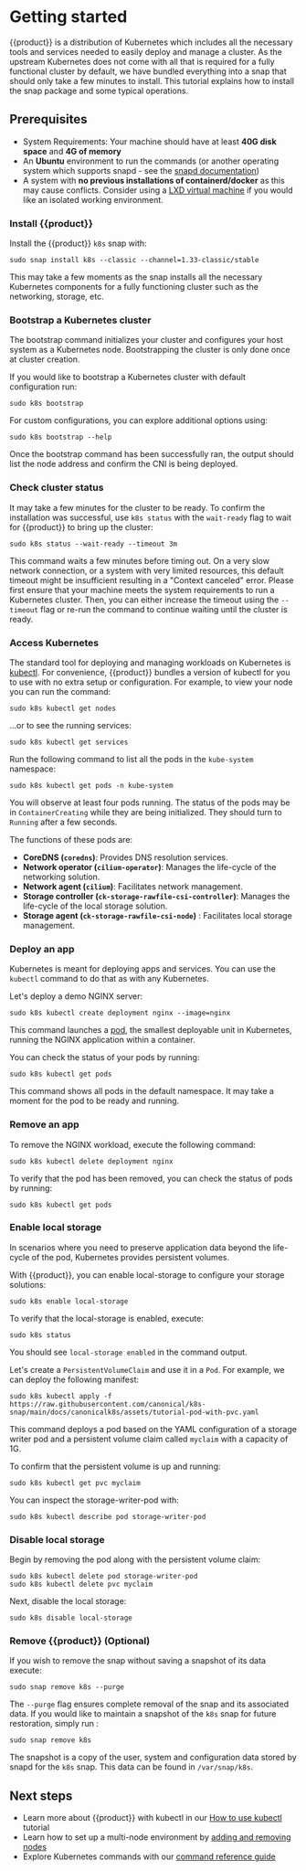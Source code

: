 # Getting started

{{product}} is a distribution of Kubernetes which includes all
the necessary tools and services needed to easily deploy and manage a cluster.
As the upstream Kubernetes does not come with all that is required
for a fully functional cluster by default, we have bundled everything into a
snap that should only take a few minutes to install. This tutorial
explains how to install the snap package and some typical operations.

## Prerequisites

- System Requirements: Your machine should have at least **40G disk space**
  and **4G of memory**
- An **Ubuntu** environment to run the commands (or
  another operating system which supports snapd - see the
  [snapd documentation](https://snapcraft.io/docs/installing-snapd))
- A system with **no previous installations of containerd/docker** as this may
cause conflicts. Consider using a [LXD virtual machine] if you would like an
isolated working environment.

### Install {{product}}

Install the {{product}} `k8s` snap with:

```{"name":"install snap"}
sudo snap install k8s --classic --channel=1.33-classic/stable
```

This may take a few moments as the snap installs all the necessary Kubernetes
components for a fully functioning cluster such as the networking, storage, etc.

### Bootstrap a Kubernetes cluster

The bootstrap command initializes your cluster and configures your host system
as a Kubernetes node. Bootstrapping the cluster is only done once at cluster
creation.

If you would like to bootstrap a Kubernetes cluster with
default configuration run:

```{"name":"bootstrap cluster"}
sudo k8s bootstrap
```

For custom configurations, you can explore additional options using:

```{"name":"bootstrap help command"}
sudo k8s bootstrap --help
```

Once the bootstrap command has been successfully ran, the output should list the
node address and confirm the CNI is being deployed.

### Check cluster status

It may take a few minutes for the cluster to be ready. To confirm the
installation was successful, use `k8s status` with the `wait-ready` flag
to wait for {{product}} to bring up the cluster:

```{"name": "Wait for the cluster to be ready "}
sudo k8s status --wait-ready --timeout 3m 
```

This command waits a few minutes before timing out.
On a very slow network connection, or a system with very limited resources,
this default timeout might be insufficient resulting in a "Context canceled"
error. Please first ensure that your machine meets the system requirements to run a Kubernetes cluster. Then, you can either increase the timeout using the  `--timeout`
flag or re-run the command to continue waiting until the cluster is ready.

### Access Kubernetes

The standard tool for deploying and managing workloads on Kubernetes
is [kubectl](https://kubernetes.io/docs/reference/kubectl/).
For convenience, {{product}} bundles a version of
kubectl for you to use with no extra setup or configuration.
For example, to view your node you can run the command:

```{"name":"get nodes"}
sudo k8s kubectl get nodes
```

…or to see the running services:

```{"name":"get services"}
sudo k8s kubectl get services
```

Run the following command to list all the pods in the `kube-system`
namespace:

```{"name":"get pods -n kube-system"}
sudo k8s kubectl get pods -n kube-system
```

You will observe at least four pods running. The status of the pods may be in
`ContainerCreating` while they are being initialized. They should turn to
`Running` after a few seconds.

The functions of these pods are:
- **CoreDNS (`coredns`)**: Provides DNS resolution services.
- **Network operator (`cilium-operator`)**: Manages the life-cycle of the
networking solution.
- **Network agent (`cilium`)**: Facilitates network management.
- **Storage controller (`ck-storage-rawfile-csi-controller`)**: Manages the
life-cycle of the local storage solution.
- **Storage agent (`ck-storage-rawfile-csi-node`)** : Facilitates local storage
management.


### Deploy an app

Kubernetes is meant for deploying apps and services.
You can use the `kubectl`
command to do that as with any Kubernetes.

Let's deploy a demo NGINX server:

```{"name":"deploy nginx"}
sudo k8s kubectl create deployment nginx --image=nginx
```
This command launches a
[pod](https://kubernetes.io/docs/concepts/workloads/pods/), the smallest
deployable unit in Kubernetes, running the NGINX application within a
container.

You can check the status of your pods by running:

```{"name":"check nginx"}
sudo k8s kubectl get pods
```

This command shows all pods in the default namespace.
It may take a moment for the pod to be ready and running.

### Remove an app

To remove the NGINX workload, execute the following command:

```{"name":"remove nginx"}
sudo k8s kubectl delete deployment nginx
```

To verify that the pod has been removed, you can check the status of pods by
running:

```{"name":"check nginx removed"}
sudo k8s kubectl get pods
```

### Enable local storage

In scenarios where you need to preserve application data beyond the
life-cycle of the pod, Kubernetes provides persistent volumes.

With {{product}}, you can enable local-storage to configure
your storage solutions:

```{"name":"enable local storage"}
sudo k8s enable local-storage
```

To verify that the local-storage is enabled, execute:

```{"name":"check local storage"}
sudo k8s status
```

You should see `local-storage enabled` in the command output.

Let's create a `PersistentVolumeClaim` and use it in a `Pod`.
For example, we can deploy the following manifest:

```{"name":"create pod with pvc"}
sudo k8s kubectl apply -f https://raw.githubusercontent.com/canonical/k8s-snap/main/docs/canonicalk8s/assets/tutorial-pod-with-pvc.yaml
```

This command deploys a pod based on the YAML configuration of a
storage writer pod and a persistent volume claim called `myclaim` with a
capacity of 1G.

To confirm that the persistent volume is up and running:

```{"name":"view pvc"}
sudo k8s kubectl get pvc myclaim
```
You can inspect the storage-writer-pod with:

```{"name":"view ovc pod"}
sudo k8s kubectl describe pod storage-writer-pod
```

### Disable local storage

Begin by removing the pod along with the persistent volume claim:

```{"name":"remove pod and pvc"}
sudo k8s kubectl delete pod storage-writer-pod
sudo k8s kubectl delete pvc myclaim
```

Next, disable the local storage:

```{"name":"disable local storage"}
sudo k8s disable local-storage
```

### Remove {{product}} (Optional)
If you wish to remove the snap without saving a snapshot of its data execute:

```{"name":"uninstall"}
sudo snap remove k8s --purge
```

The `--purge` flag ensures complete removal of the snap and its associated data.
If you would like to maintain a snapshot of the `k8s` snap for future
restoration, simply run :

```
sudo snap remove k8s
```

The snapshot is a copy of the user, system and configuration data stored by
snapd for the `k8s` snap. This data can be found in `/var/snap/k8s`.

## Next steps
- Learn more about {{product}} with kubectl in our [How to use kubectl] tutorial
- Learn how to set up a multi-node environment by [adding and removing nodes]
- Explore Kubernetes commands with our [command reference guide]

<!-- LINKS -->

[How to use kubectl]: kubectl
[command reference guide]: /snap/reference/commands
[adding and removing nodes]: add-remove-nodes
[LXD virtual machine]: /snap/howto/install/lxd.md

